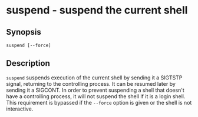 # suspend - suspend the current shell

## Synopsis

```
suspend [--force]
```

## Description

`suspend` suspends execution of the current shell by sending it a SIGTSTP signal, returning to the controlling process. It can be resumed later by sending it a SIGCONT.  In order to prevent suspending a shell that doesn't have a controlling process, it will not suspend the shell if it is a login shell. This requirement is bypassed if the `--force` option is given or the shell is not interactive.
